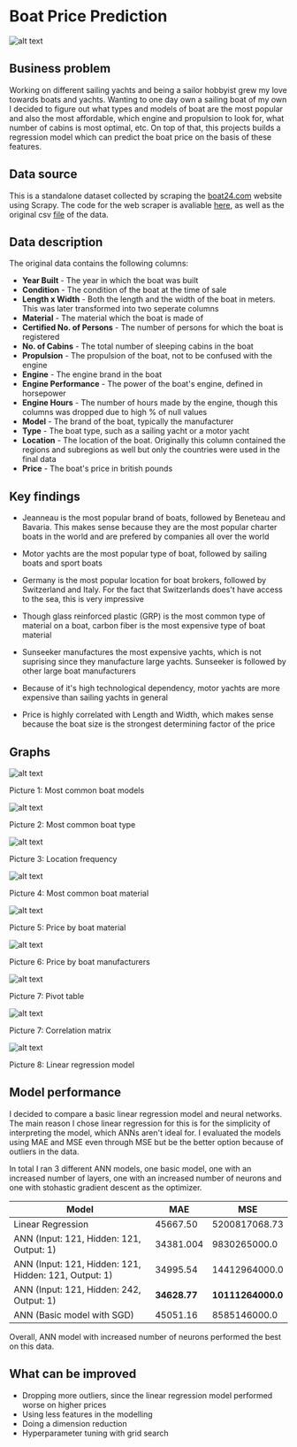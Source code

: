 # Boat Price Prediction
![alt text](pictures/wallpaper_boat.jpg "Wallpaper")

## Business problem
Working on different sailing yachts and being a sailor hobbyist grew my love towards boats and yachts. Wanting to one day own a sailing boat of my own I decided to figure out what types and models of boat are the most popular and also the most affordable, which engine and propulsion to look for, what number of cabins is most optimal, etc. On top of that, this projects builds a regression model which can predict the boat price on the basis of these features.

## Data source
This is a standalone dataset collected by scraping the [boat24.com](https://www.boat24.com/uk/secondhandboats/?occ=1979) website using Scrapy. The code for the web scraper is avaliable [here](https://github.com/teolj96/Boats_Project_repo/blob/main/boats.py), as well as the original csv [file](https://github.com/teolj96/Boats_Project_repo/blob/main/boats_final_2.csv) of the data.

## Data description
The original data contains the following columns:
* **Year Built** - The year in which the boat was built
* **Condition** - The condition of the boat at the time of sale
* **Length x Width** - Both the length and the width of the boat in meters. This was later transformed into two seperate columns
* **Material** - The material which the boat is made of
* **Certified No. of Persons** - The number of persons for which the boat is registered
* **No. of Cabins** - The total number of sleeping cabins in the boat
* **Propulsion** - The propulsion of the boat, not to be confused with the engine
* **Engine** - The engine brand in the boat
* **Engine Performance** - The power of the boat's engine, defined in horsepower
* **Engine Hours** - The number of hours made by the engine, though this columns was dropped due to high % of null values
* **Model** - The brand of the boat, typically the manufacturer
* **Type** - The boat type, such as a sailing yacht or a motor yacht
* **Location** - The location of the boat. Originally this column contained the regions and subregions as well but only the countries were used in the final data
* **Price** - The boat's price in british pounds

## Key findings
* Jeanneau is the most popular brand of boats, followed by Beneteau and Bavaria. This makes sense because they are the most popular charter boats in the world and are prefered by companies all over the world

* Motor yachts are the most popular type of boat, followed by sailing boats and sport boats

* Germany is the most popular location for boat brokers, followed by Switzerland and Italy. For the fact that Switzerlands does't have access to the sea, this is very impressive

* Though glass reinforced plastic (GRP) is the most common type of material on a boat, carbon fiber is the most expensive type of boat material

* Sunseeker manufactures the most expensive yachts, which is not suprising since they manufacture large yachts. Sunseeker is followed by other large boat manufacturers

* Because of it's high technological dependency, motor yachts are more expensive than sailing yachts in general

* Price is highly correlated with Length and Width, which makes sense because the boat size is the strongest determining factor of the price

## Graphs
![alt text](pictures/boat_model.jpg "Boat Model")

Picture 1: Most common boat models

![alt text](pictures/boat_type.jpg "Boat Type")

Picture 2: Most common boat type

![alt text](pictures/location_freq.jpg "Location Frequency")

Picture 3: Location frequency

![alt text](pictures/material.jpg "Boat Material")

Picture 4: Most common boat material

![alt text](pictures/price_material.jpg "Price by boat material")

Picture 5: Price by boat material

![alt text](pictures/price_model_2.jpg "Price by boat model")

Picture 6: Price by boat manufacturers

![alt text](pictures/pivot_eng_price.jpg "Pivot table")

Picture 7: Pivot table

![alt text](pictures/corr_matrix.jpg "Correlation matrix")

Picture 7: Correlation matrix

![alt text](pictures/lin_reg.jpg "Linear regression")

Picture 8: Linear regression model

## Model performance
I decided to compare a basic linear regression model and neural networks. The main reason I chose linear regression for this is for the simplicity of interpreting the model, which ANNs aren't ideal for. I evaluated the models using MAE and MSE even through MSE but be the better option because of outliers in the data.

In total I ran 3 different ANN models, one basic model, one with an increased number of layers, one with an increased number of neurons and one with stohastic gradient descent as the optimizer.

| Model         | MAE         | MSE         |
| ------------- |-------------|-------------|
| Linear Regression      | 45667.50| 5200817068.73 |
| ANN (Input: 121, Hidden: 121, Output: 1) | 34381.004      |9830265000.0|
| ANN (Input: 121, Hidden: 121, Hidden: 121, Output: 1)   | 34995.54 | 14412964000.0 |
| ANN (Input: 121, Hidden: 242, Output: 1)           | **34628.77**      | **10111264000.0** |
| ANN (Basic model with SGD)                     | 45051.16 | 8585146000.0 |

Overall, ANN model with increased number of neurons performed the best on this data.

## What can be improved
* Dropping more outliers, since the linear regression model performed worse on higher prices
* Using less features in the modelling
* Doing a dimension reduction
* Hyperparameter tuning with grid search
